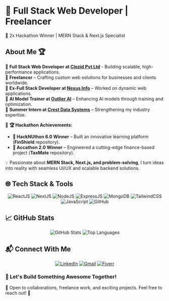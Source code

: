 # 🚀 Full Stack Web Developer | Freelancer
🌟 2x Hackathon Winner | MERN Stack & Next.js Specialist  

## About Me 🏆

🔹 **Full Stack Web Developer at [Clezid Pvt Ltd](https://www.linkedin.com/company/clezid/)** - Building scalable, high-performance applications.  
🔹 **Freelancer** – Crafting custom web solutions for businesses and clients worldwide.  
🔹 **Ex-Full Stack Developer at [Nexus Info](https://www.linkedin.com/company/nexus-info/)** – Worked on dynamic web applications.  
🔹 **AI Model Trainer at [Outlier AI](https://www.linkedin.com/company/outlier-ai/)** – Enhancing AI models through training and optimization.  
🔹 **Summer Intern at [Crest Data Systems](https://www.linkedin.com/company/crest-data-systems/)** – Strengthening my industry expertise.  

🎉 **🏆 Hackathon Achievements:**  
- **🥇 HackNUthon 6.0 Winner** – Built an innovative learning platform (**FinShield** repository).  
- **🥇 Accathon 2.0 Winner** – Engineered a cutting-edge finance-based project (**TaxMate** repository).  

💡 Passionate about **MERN Stack, Next.js, and problem-solving**, I turn ideas into reality with seamless UI/UX and scalable backend solutions.  

## 🌐 Tech Stack & Tools
<div align="center">
  
  ![ReactJS](https://img.icons8.com/external-tal-revivo-color-tal-revivo/48/000000/external-react-a-javascript-library-for-building-user-interfaces-logo-color-tal-revivo.png)
  ![NextJS](https://img.icons8.com/color/48/ffffff/nextjs.png)
  ![NodeJS](https://img.icons8.com/color/48/000000/nodejs.png)
  ![ExpressJS](https://img.icons8.com/fluency/48/000000/node-js.png)
  ![MongoDB](https://img.icons8.com/color/48/000000/mongodb.png)
  ![TailwindCSS](https://upload.wikimedia.org/wikipedia/commons/thumb/d/d5/Tailwind_CSS_Logo.svg/48px-Tailwind_CSS_Logo.png)
  ![JavaScript](https://img.icons8.com/color/48/000000/javascript--v1.png)
  ![GitHub](https://img.icons8.com/glyph-neue/48/ffffff/github.png)

</div>

## 📈 GitHub Stats
<div align="center">

  ![GitHub Stats](https://github-readme-stats.vercel.app/api?username=your-github-username&show_icons=true&theme=radical)
  ![Top Languages](https://github-readme-stats.vercel.app/api/top-langs/?username=your-github-username&layout=compact&theme=radical)

</div>

## 📬 Connect With Me
<div align="center">

[![LinkedIn](https://img.icons8.com/color/48/000000/linkedin.png)](https://linkedin.com/in/your-profile)
[![Gmail](https://img.icons8.com/color/48/000000/gmail-new.png)](mailto:your-email@gmail.com)
[![Fiverr](https://img.icons8.com/external-those-icons-flat-those-icons/48/000000/external-fiverr-social-media-those-icons-flat-those-icons.png)](https://www.fiverr.com/your-profile)

</div>

### 🤝 Let's Build Something Awesome Together!  
💌 Open to collaborations, freelance work, and exciting projects. Feel free to reach out! 🚀
